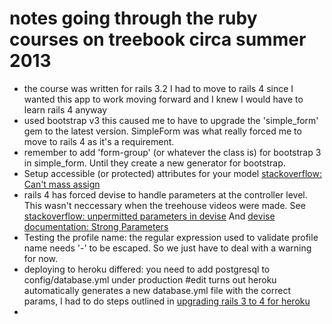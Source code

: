 # notes going through the ruby courses on treebook circa summer 2013
* the course was written for rails 3.2
I had to move to rails 4 since I wanted this app to work moving forward and I knew I would have to learn rails 4 anyway
* used bootstrap v3
this caused me to have to upgrade the 'simple_form' gem to the latest version. SimpleForm was what really forced me to move to rails 4 as it's a requirement.
* remember to add 'form-group' (or whatever the class is) for bootstrap 3 in simple_form. Until they create a new generator for bootstrap.
* Setup accessible (or protected) attributes for your model [stackoverflow: Can't mass assign](http://stackoverflow.com/questions/10796092/cant-mass-assign-protected-attributes-first-name-last-name-email-password)
* rails 4 has forced devise to handle parameters at the controller level. This wasn't neccessary when the treehouse videos were made. See [stackoverflow: unpermitted parameters in devise](http://stackoverflow.com/questions/17384289/unpermitted-parameters-adding-new-fields-to-devise-in-rails-4-0)
And [devise documentation: Strong Parameters](https://github.com/plataformatec/devise#strong-parameters)
* Testing the profile name: the regular expression used to validate profile name needs '-' to be escaped.
So we just have to deal with a warning for now.
* deploying to heroku differed: you need to add postgresql to config/database.yml under production #edit 
turns out heroku automatically generates a new database.yml file with the correct params, I had to do steps outlined in [upgrading rails 3 to 4 for heroku](https://devcenter.heroku.com/articles/rails4)
*
